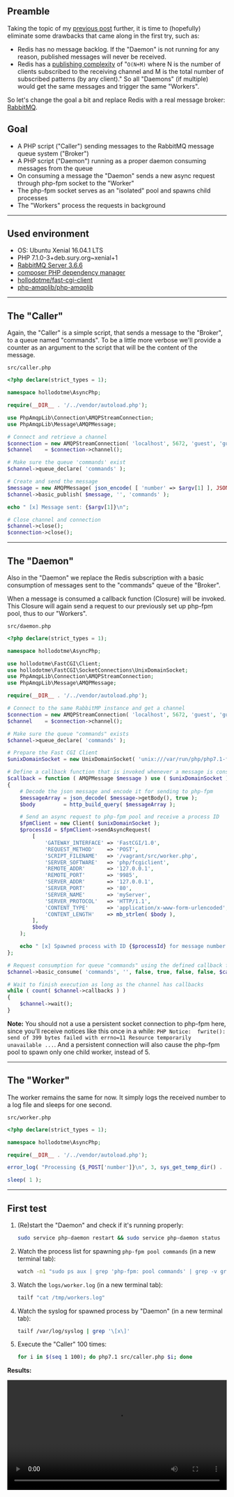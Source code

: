 ## Preamble

Taking the topic of my [previous post](@baseUrl@/php/experimental-async-php-volume-1.html) further, it is time to (hopefully) eliminate some drawbacks
that came along in the first try, such as:

 * Redis has no message backlog. If the "Daemon" is not running for any reason, published messages will never be received.
 * Redis has a [publishing complexity](https://redis.io/commands/publish) of "`O(N+M)` where N is the number of clients subscribed to the receiving channel and M is the total number of subscribed patterns (by any client)." 
    So all "Daemons" (if multiple) would get the same messages and trigger the same "Workers". 

So let's change the goal a bit and replace Redis with a real message broker: [RabbitMQ](https://www.rabbitmq.com).

## Goal

* A PHP script ("Caller") sending messages to the RabbitMQ message queue system ("Broker")
* A PHP script ("Daemon") running as a proper daemon consuming messages from the queue 
* On consuming a message the "Daemon" sends a new async request through php-fpm socket to the "Worker"
* The php-fpm socket serves as an "isolated" pool and spawns child processes
* The "Workers" process the requests in background 

---

## Used environment

* OS: Ubuntu Xenial 16.04.1 LTS
* PHP 7.1.0-3+deb.sury.org~xenial+1
* [RabbitMQ Server 3.6.6](https://www.rabbitmq.com/install-debian.html)
* [composer PHP dependency manager](https://getcomposer.org)
* <i class="fa fa-github"></i> [hollodotme/fast-cgi-client](https://github.com/hollodotme/fast-cgi-client)
* <i class="fa fa-github"></i> [php-amqplib/php-amqplib](https://github.com/php-amqplib/php-amqplib)

---


## The "Caller"

Again, the "Caller" is a simple script, that sends a message to the "Broker", to a queue named "commands".
To be a little more verbose we'll provide a counter as an argument to the script that will be the content of the message.

<i class="fa fa-file-o"></i> `src/caller.php`

```php
<?php declare(strict_types = 1);

namespace hollodotme\AsyncPhp;

require(__DIR__ . '/../vendor/autoload.php');

use PhpAmqpLib\Connection\AMQPStreamConnection;
use PhpAmqpLib\Message\AMQPMessage;

# Connect and retrieve a channel
$connection = new AMQPStreamConnection( 'localhost', 5672, 'guest', 'guest' );
$channel    = $connection->channel();

# Make sure the queue 'commands' exist
$channel->queue_declare( 'commands' );

# Create and send the message
$message = new AMQPMessage( json_encode( [ 'number' => $argv[1] ], JSON_PRETTY_PRINT ) );
$channel->basic_publish( $message, '', 'commands' );

echo " [x] Message sent: {$argv[1]}\n";

# Close channel and connection
$channel->close();
$connection->close();
```

---

## The "Daemon"

Also in the "Daemon" we replace the Redis subscription with a basic consumption of messages sent to the "commands" queue of the "Broker".

When a message is consumed a callback function (Closure) will be invoked. 
This Closure will again send a request to our previously set up php-fpm pool, thus to our "Workers".

<i class="fa fa-file-o"></i> `src/daemon.php`

```php
<?php declare(strict_types = 1);

namespace hollodotme\AsyncPhp;

use hollodotme\FastCGI\Client;
use hollodotme\FastCGI\SocketConnections\UnixDomainSocket;
use PhpAmqpLib\Connection\AMQPStreamConnection;
use PhpAmqpLib\Message\AMQPMessage;

require(__DIR__ . '/../vendor/autoload.php');

# Connect to the same RabbitMP instance and get a channel
$connection = new AMQPStreamConnection( 'localhost', 5672, 'guest', 'guest' );
$channel    = $connection->channel();

# Make sure the queue "commands" exists
$channel->queue_declare( 'commands' );

# Prepare the Fast CGI Client
$unixDomainSocket = new UnixDomainSocket( 'unix:///var/run/php/php7.1-fpm-commands.sock' );

# Define a callback function that is invoked whenever a message is consumed
$callback = function ( AMQPMessage $message ) use ( $unixDomainSocket )
{
	# Decode the json message and encode it for sending to php-fpm
	$messageArray = json_decode( $message->getBody(), true );
	$body         = http_build_query( $messageArray );

	# Send an async request to php-fpm pool and receive a process ID
	$fpmClient = new Client( $unixDomainSocket );
	$processId = $fpmClient->sendAsyncRequest(
		[
			'GATEWAY_INTERFACE' => 'FastCGI/1.0',
			'REQUEST_METHOD'    => 'POST',
			'SCRIPT_FILENAME'   => '/vagrant/src/worker.php',
			'SERVER_SOFTWARE'   => 'php/fcgiclient',
			'REMOTE_ADDR'       => '127.0.0.1',
			'REMOTE_PORT'       => '9985',
			'SERVER_ADDR'       => '127.0.0.1',
			'SERVER_PORT'       => '80',
			'SERVER_NAME'       => 'myServer',
			'SERVER_PROTOCOL'   => 'HTTP/1.1',
			'CONTENT_TYPE'      => 'application/x-www-form-urlencoded',
			'CONTENT_LENGTH'    => mb_strlen( $body ),
		],
		$body
	);

	echo " [x] Spawned process with ID {$processId} for message number {$messageArray['number']}\n";
};

# Request consumption for queue "commands" using the defined callback function
$channel->basic_consume( 'commands', '', false, true, false, false, $callback );

# Wait to finish execution as long as the channel has callbacks
while ( count( $channel->callbacks ) )
{
	$channel->wait();
}
```

**Note:** You should not a use a persistent socket connection to php-fpm here, since you'll receive notices like this once in a while:
`PHP Notice:  fwrite(): send of 399 bytes failed with errno=11 Resource temporarily unavailable ...`. And a persistent connection will also cause the 
php-fpm pool to spawn only one child worker, instead of 5. 

---

## The "Worker"

The worker remains the same for now. It simply logs the received number to a log file and sleeps for one second.

<i class="fa fa-file-o"></i> `src/worker.php`

```php
<?php declare(strict_types = 1);

namespace hollodotme\AsyncPhp;

require(__DIR__ . '/../vendor/autoload.php');

error_log( "Processing {$_POST['number']}\n", 3, sys_get_temp_dir() . '/workers.log' );

sleep( 1 );
```

---

## First test

1. (Re)start the "Daemon" and check if it's running properly:
	```bash
	sudo service php-daemon restart && sudo service php-daemon status
	```
2. Watch the process list for spawning `php-fpm pool commands` (in a new terminal tab):
	```bash
	watch -n1 "sudo ps aux | grep 'php-fpm: pool commands' | grep -v grep"
	```
3. Watch the `logs/worker.log` (in a new terminal tab):
	```bash
	tailf "cat /tmp/workers.log"
	```
4. Watch the syslog for spawned process by "Daemon" (in a new terminal tab):
	```bash
	tailf /var/log/syslog | grep '\[x\]'
	```
5. Execute the "Caller" 100 times:
	```bash
	for i in $(seq 1 100); do php7.1 src/caller.php $i; done
	```

**Results:**

<video width="100%" controls>
  <source src="@baseUrl@/video/php/ExperimentalAsyncPHPvol2-1.mp4" type="video/mp4">
Your browser does not support the video tag.
</video>
